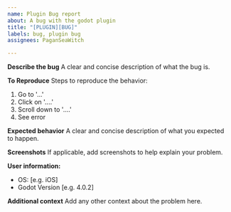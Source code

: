 ```yaml
---
name: Plugin Bug report
about: A bug with the godot plugin
title: "[PLUGIN][BUG]"
labels: bug, plugin bug
assignees: PaganSeaWitch

---
```


**Describe the bug**
A clear and concise description of what the bug is.

**To Reproduce**
Steps to reproduce the behavior:
1. Go to '...'
2. Click on '....'
3. Scroll down to '....'
4. See error

**Expected behavior**
A clear and concise description of what you expected to happen.

**Screenshots**
If applicable, add screenshots to help explain your problem.

**User information:**
 - OS: [e.g. iOS]
 - Godot Version [e.g. 4.0.2]

**Additional context**
Add any other context about the problem here.
